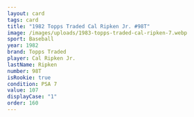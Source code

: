 ```yaml
---
layout: card
tags: card
title: "1982 Topps Traded Cal Ripken Jr. #98T"
image: /images/uploads/1983-topps-traded-cal-ripken-7.webp
sport: Baseball
year: 1982
brand: Topps Traded
player: Cal Ripken Jr.
lastName: Ripken
number: 98T
isRookie: true
condition: PSA 7
value: 107
displayCase: "1"
order: 160
---
```

